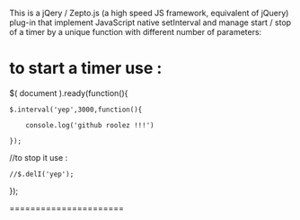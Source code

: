 This is a jQery / Zepto.js (a high speed JS framework, equivalent of jQuery) plug-in that implement JavaScript native setInterval and
manage start / stop of a timer by a unique function with different number of parameters:

to start a timer use :
======================

$( document ).ready(function(){ 

	$.interval('yep',3000,function(){
	
		console.log('github roolez !!!')
		
	});

//to stop it use :

	//$.delI('yep');
	
});




======================

